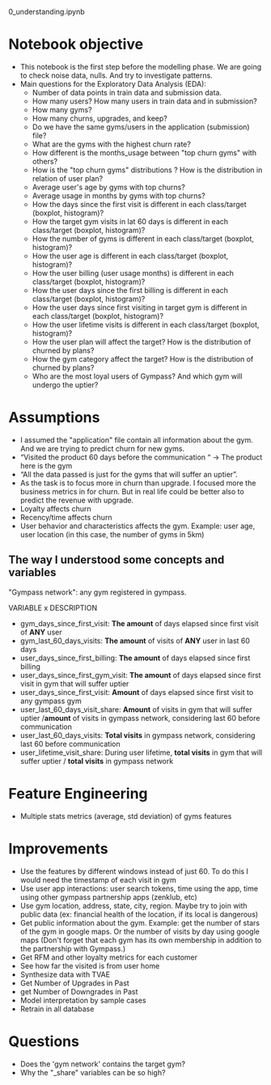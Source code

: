 
0_understanding.ipynb


# Notebook objective
- This notebook is the first step before the modelling phase. We are going to check noise data, nulls. And try to investigate patterns. 
- Main questions for the Exploratory Data Analysis (EDA):
    - Number of data points in train data and submission data.
    - How many users? How many users in train data and in submission? 
    - How many gyms?
    - How many churns, upgrades, and keep?
    - Do we have the same gyms/users in the application (submission) file?
    - What are the gyms with the highest churn rate?
    - How different is the months_usage between "top churn gyms" with others?
    - How is the "top churn gyms" distributions ? How is the distribution in relation of user plan?
    - Average user's age by gyms with top churns?
    - Average usage in months by gyms with top churns?
    - How the days since the first visit is different in each class/target (boxplot, histogram)?
    - How the target gym visits in lat 60 days is different in each class/target (boxplot, histogram)?
    - How the number of gyms is different in each class/target (boxplot, histogram)?
    - How the user age is different in each class/target (boxplot, histogram)?
    - How the user billing (user usage months) is different in each class/target (boxplot, histogram)?
    - How the user days since the first billing is different in each class/target (boxplot, histogram)?
    - How the user days since first visiting in target gym is different in each class/target (boxplot, histogram)?
    - How the user lifetime visits is different in each class/target (boxplot, histogram)?
    - How the user plan will affect the target? How is the distribution of churned by plans?
    - How the gym category affect the target? How is the distribution of churned by plans?
    - Who are the most loyal users of Gympass? And which gym will undergo the uptier?

# Assumptions
- I assumed the "application" file contain all information about the gym. And we are trying to predict churn for new gyms. 
- “Visited the product 60 days before the communication “ → The product here is the gym
- “All the data passed is just for the gyms that will suffer an uptier”.
- As the task is to focus more in churn than upgrade. I focused more the business metrics in for churn. But in real life could be better also to predict the revenue with upgrade. 
- Loyalty affects churn
- Recency/time affects churn
- User behavior and characteristics affects the gym. Example: user age, user location (in this case, the number of gyms in 5km)

## The way I understood some concepts and variables

"Gympass network": any gym registered in gympass.


VARIABLE x DESCRIPTION
- gym_days_since_first_visit: **The amount** of	days elapsed since first visit of **ANY** user
- gym_last_60_days_visits: **The amount** of visits of **ANY** user in last 60 days
- user_days_since_first_billing: **The amount** of days elapsed since first billing
- user_days_since_first_gym_visit:	**The amount** of days elapsed since first visit in gym that will suffer uptier
- user_days_since_first_visit: **Amount** of days elapsed since first visit to any gympass gym
- user_last_60_days_visit_share: **Amount** of visits in gym that will suffer uptier /**amount** of visits in gympass network, considering last 60 before communication
- user_last_60_days_visits:	**Total visits** in gympass network, considering last 60 before communication
- user_lifetime_visit_share:	During user lifetime, **total visits** in gym that will suffer uptier / **total visits** in gympass network


# Feature Engineering
- Multiple stats metrics (average, std deviation) of gyms features

# Improvements
- Use the features by different windows instead of just 60. To do this I would need the timestamp of each visit in gym
- Use user app interactions: user search tokens, time using the app, time using other gympass partnership apps (zenklub, etc)
- Use gym location, address, state, city, region. Maybe try to join with public data (ex: financial health of the location, if its local is dangerous)
- Get public information about the gym. Example: get the number of stars of the gym in google maps. Or the number of visits by day using google maps (Don't forget that each gym has its own membership in addition to the partnership with Gympass.)
- Get RFM and other loyalty metrics for each customer
- See how far the visited is from user home
- Synthesize data with TVAE
- Get Number of Upgrades in Past
- get Number of Downgrades in Past
- Model interpretation by sample cases
- Retrain in all database


# Questions
- Does the 'gym network' contains the target gym?
- Why the "_share" variables can be so high? 